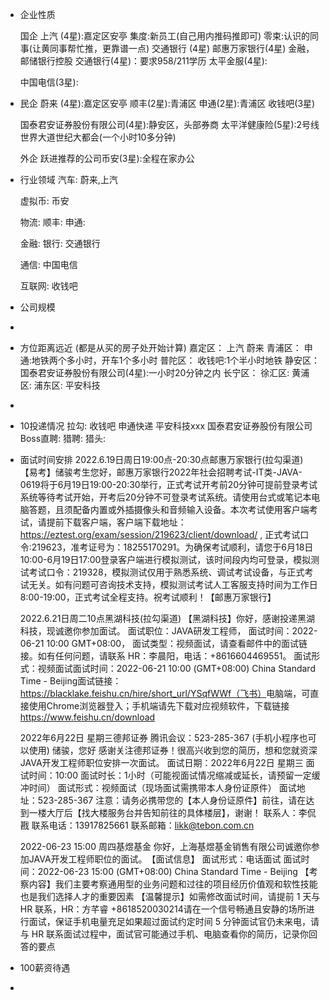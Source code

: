 - 企业性质
  
  国企
  上汽 (4星):嘉定区安亭
  集度:新员工(自己用内推码推即可)
  零束:认识的同事(让黄同事帮忙推，更靠谱一点)
  交通银行 (4星)
  邮惠万家银行(4星) 金融，邮储银行控股
  交通银行(4星)：要求958/211学历
  太平金服(4星):
  
  
  
  中国电信(3星):
- 民企
  蔚来 (4星):嘉定区安亭
  顺丰(2星):青浦区
  申通(2星):青浦区
  收钱吧(3星)
  
  国泰君安证券股份有限公司(4星):静安区，头部券商
  太平洋健康险(5星):2号线世界大道世纪大都会(一个小时10多分钟)
  
  外企
  跃进推荐的公司币安(3星):全程在家办公
- 行业领域
  汽车:
  蔚来,上汽
  
  虚拟币:
  币安
  
  物流:
  顺丰:
  申通:
  
  金融:
  银行:
  交通银行
  
  通信:
  中国电信
  
  互联网:
  收钱吧
- 公司规模
-
- 方位距离远近
  (都是从买的房子处开始计算)
  嘉定区：
  上汽
  蔚来
  青浦区：
  申通:地铁两个多小时，开车1个多小时
  普陀区：
  收钱吧:1个半小时地铁
  静安区：
  国泰君安证券股份有限公司(4星):一小时20分钟之内
  长宁区：
  徐汇区:
  黄浦区:
  浦东区:
  平安科技
-
- 10投递情况
  拉勾:
  收钱吧
  申通快递
  平安科技xxx
  国泰君安证券股份有限公司
  Boss直聘:
  猎聘:
  猎头:
- 面试时间安排
  2022.6.19日周日19:00点-20:30点邮惠万家银行(拉勾渠道)
  【易考】储骏考生您好，邮惠万家银行2022年社会招聘考试-IT类-JAVA-0619将于6月19日19:00-20:30举行，正式考试开考前20分钟可提前登录考试系统等待考试开始，开考后20分钟不可登录考试系统。请使用台式或笔记本电脑答题，且须配备内置或外插摄像头和音频输入设备。本次考试使用客户端考试，请提前下载客户端，客户端下载地址：https://eztest.org/exam/session/219623/client/download/ , 正式考试口令:219623，准考证号为：18255170291。为确保考试顺利，请您于6月18日10:00-6月19日17:00登录客户端进行模拟测试，该时间段内均可登录，模拟测试考试口令：219328，模拟测试仅用于熟悉系统、调试考试设备，与正式考试无关。如有问题可咨询技术支持，模拟测试考试人工客服支持时间为工作日8:00-19:00，正式考试全程支持。祝考试顺利！【邮惠万家银行】
  
  
  2022.6.21日周二10点黑湖科技(拉勾渠道)
  【黑湖科技】你好，感谢投递黑湖科技，现诚邀你参加面试。
  面试职位：JAVA研发工程师，
  面试时间：2022-06-21 10:00 GMT+08:00，
  面试类型：视频面试，请查看邮件中的面试链接。如有任何问题，请联系 HR：李晨阳，电话：+8616604469551。
  面试形式：视频面试​
  面试时间：2022-06-21 10:00 (GMT+08:00) China Standard Time - Beijing​
  面试链接：https://blacklake.feishu.cn/hire/short_url/YSqfWWf（飞书）​
  电脑端，可直接使用Chrome浏览器登入；手机端请先下载对应视频软件，下载链接 https://www.feishu.cn/download
  
  2022年6月22日 星期三德邦证券
  腾讯会议：523-285-367 (手机小程序也可以使用)
  储骏，您好
  感谢关注德邦证券！很高兴收到您的简历，想和您就资深JAVA开发工程师职位安排一次面试。
  面试日期：2022年6月22日 星期三
  面试时间：10:00
  面试时长：1小时（可能视面试情况缩减或延长，请预留一定缓冲时间）
  面试形式：视频面试（现场面试需携带本人身份证原件）
  面试地址：523-285-367
   注意：请务必携带您的【本人身份证原件】前往，请在达到一楼大厅后【找大楼服务台并告知前往的具体楼层】，谢谢！ 
  联系人：李侃戡
  联系电话：13917825661
  联系邮箱：likk@tebon.com.cn
  
  2022-06-23 15:00 周四基煜基金
  你好，上海基煜基金销售有限公司诚邀你参加JAVA开发工程师职位的面试。​
  【面试信息】​
  面试形式：电话面试​
  面试时间：2022-06-23 15:00 (GMT+08:00) China Standard Time - Beijing​
  【考察内容】​
  我们主要考察通用型的业务问题和过往的项目经历​
  价值观和软性技能也是我们选择人才的重要因素​
  【温馨提示】​
  如需修改面试时间，请提前 1 天与 HR 联系，HR：方芊睿 +8618520030214​
  请在一个信号畅通且安静的场所进行面试，保证手机电量充足​
  如果超过面试约定时间 5 分钟面试官仍未来电，请与 HR 联系​
  面试过程中，面试官可能通过手机、电脑查看你的简历，记录你回答的要点​
- 100薪资待遇
-